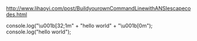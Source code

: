 http://www.lihaoyi.com/post/BuildyourownCommandLinewithANSIescapecodes.html


console.log("\u001b[32;1m" + "hello world" + "\u001b[0m");
console.log("hello world");
